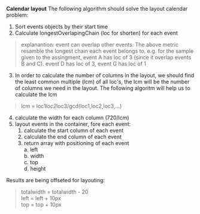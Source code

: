 
**Calendar layout**
The following algorithm should solve the layout calendar problem:  
1. Sort events objects by their start time  
2. Calculate longestOverlapingChain (loc for shorten) for each event 
> explanantion: event can overlap other events. The above metric
> resamble the longest chain each event belongs to.   e.g. for the
> sample given to the assingment, event A has loc of 3 (since it overlap
> events B and C). event D has loc of 3, event G has loc of 1
  

3. In order to calculate the number of columns in the layout, we should find the least common multiple (lcm) of all loc's, the lcm will be the number of columns we need in the layout. The following algoritm will help us to calculate the lcm

> lcm = loc1*loc2*loc3/gcd(loc1,loc2,loc3,...)

4. calculate the width for each column (720/lcm)
5. layout events in the container, fore each event:
	1. calculate the start column of each event  
	2. calculate the end column of each event  
	3. return array with positioning of each event  
		a. left  
		b. width  
		c. top  
		d. height

Results are being offseted for layouting:

> totalwidth = totalwidth - 20  
> left = left + 10px  
> top = top + 10px